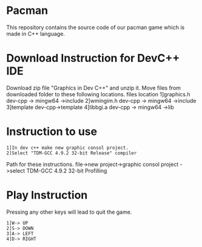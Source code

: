 # Pacman
This repository contains the source code of our pacman game which is made in C++ language.

# Download Instruction for DevC++ IDE
Download zip file "Graphics in Dev C++" and unzip it.
Move files from downloaded folder to these following locations.
   files          location
   1]graphics.h   dev-cpp -> mingw64 ->include
   2]wmingim.h    dev-cpp -> mingw64 ->include
   3]template     dev-cpp->template
   4]libbgi.a     dev-cpp -> mingw64 ->lib

# Instruction to use

    1]In dev c++ make new graphic consol project.
    2]Select "TDM-GCC 4.9.2 32-bit Release" compiler
Path for these instructions.
    file->new project->graphic consol project ->select TDM-GCC 4.9.2 32-bit Profilling

# Play Instruction
Pressing any other keys will lead to quit the game.

    1]W-> UP
    2]S-> DOWN
    3]A-> LEFT
    4]D-> RIGHT

